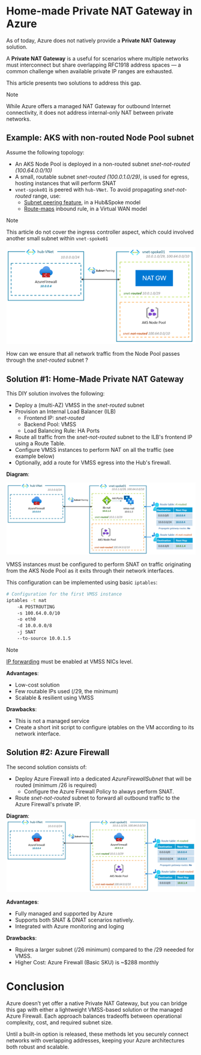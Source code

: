 # Home-made Private NAT Gateway in Azure

As of today, Azure does not natively provide a **Private NAT Gateway** solution. 

A **Private NAT Gateway** is a useful for scenarios where multiple networks must interconnect but share overlapping RFC1918 address spaces — a common challenge when available private IP ranges are exhausted.

This article presents two solutions to address this gap.

> [!NOTE]  
> While Azure offers a managed NAT Gateway for outbound Internet connectivity, it does not address internal-only NAT between private networks.

## Example: AKS with non-routed Node Pool subnet

Assume the following topology:
* An AKS Node Pool is deployed in a non-routed subnet  *snet-not-routed (100.64.0.0/10)*
* A small, routable subnet *snet-routed (100.0.1.0/29)*, is used for egress, hosting instances that will perform SNAT
* `vnet-spoke01` is peered with `hub-VNet`. To avoid propagating *snet-not-routed* range, use:
  * [Subnet peering feature](https://learn.microsoft.com/en-us/azure/virtual-network/how-to-configure-subnet-peering), in a Hub&Spoke model
  * [Route-maps](https://learn.microsoft.com/en-us/azure/virtual-wan/route-maps-about) inbound rule, in a Virtual WAN model

> [!NOTE]  
> This article do not cover the ingress controller aspect, which could involved another small subnet within `vnet-spoke01`

![context](./img/context.png)

How can we ensure that all network traffic from the Node Pool passes through the *snet-routed* subnet ?

## Solution #1: Home-Made Private NAT Gateway 

This DIY solution involves the following:
* Deploy a (multi-AZ) VMSS in the *snet-routed* subnet
* Provision an Internal Load Balancer (ILB)
    * Frontend IP: *snet-routed*
    * Backend Pool: VMSS
    * Load Balancing Rule: HA Ports
* Route all traffic from the *snet-not-routed* subnet to the ILB's frontend IP using a Route Table.
* Configure VMSS instances to perform NAT on all the traffic (see example below)
* Optionally, add a route for VMSS egress into the Hub's firewall.

**Diagram**:

![solution1](./img/solution1.png)

VMSS instances must be configured to perform SNAT on traffic originating from the AKS Node Pool as it exits through their network interfaces. 

This configuration can be implemented using basic `iptables`:

```bash
# Configuration for the first VMSS instance
iptables -t nat 
    -A POSTROUTING 
    -s 100.64.0.0/10 
    -o eth0 
    -d 10.0.0.0/8 
    -j SNAT 	
    --to-source 10.0.1.5
```

> [!NOTE]  
> [IP forwarding](https://learn.microsoft.com/en-us/azure/virtual-network/virtual-network-network-interface?tabs=azure-portal#enable-or-disable-ip-forwarding) must be enabled at VMSS NICs level.

**Advantages**:
- Low-cost solution
- Few routable IPs used (/29, the minimum)
- Scalable & resilient using VMSS

**Drawbacks**: 
- This is not a managed service
- Create a short init script to configure iptables on the VM according to its network interface.

## Solution #2: Azure Firewall 

The second solution consists of:
* Deploy Azure Firewall into a dedicated *AzureFirewallSubnet* that will be routed (minimum /26 is required)
  * Configure the Azure Firewall Policy to always perform SNAT.
* Route *snet-not-routed* subnet to forward all outbound traffic to the Azure Firewall's private IP.

**Diagram**:
![solution2](./img/solution2.png)

**Advantages**:
- Fully managed and supported by Azure
- Supports both SNAT & DNAT scenarios natively.
- Integrated with Azure monitoring and loging

**Drawbacks**: 
- Rquires a larger subnet (/26 minimum) compared to the /29 neeeded for VMSS.
- Higher Cost: Azure Firewall (Basic SKU) is ~$288 monthly

# Conclusion

Azure doesn’t yet offer a native Private NAT Gateway, but you can bridge this gap with either a lightweight VMSS-based solution or the managed Azure Firewall. Each approach balances tradeoffs between operational complexity, cost, and required subnet size.

Until a built-in option is released, these methods let you securely connect networks with overlapping addresses, keeping your Azure architectures both robust and scalable.